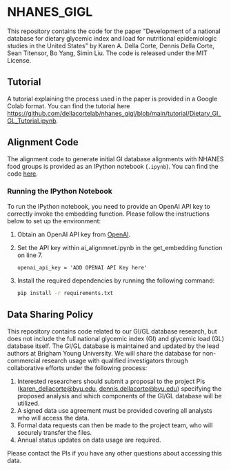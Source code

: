 # NHANES_GIGL

This repository contains the code for the paper "Development of a national database for dietary glycemic index and load for nutritional epidemiologic studies in the United States" by Karen A. Della Corte, Dennis Della Corte, Sean Titensor, Bo Yang, Simin Liu. The code is released under the MIT License.

## Tutorial

A tutorial explaining the process used in the paper is provided in a Google Colab format. You can find the tutorial here https://github.com/dellacortelab/nhanes_gigl/blob/main/tutorial/Dietary_GI_GL_Tutorial.ipynb.

## Alignment Code

The alignment code to generate initial GI database alignments with NHANES food groups is provided as an IPython notebook (`.ipynb`). You can find the code [here](link-to-alignment-code).

### Running the IPython Notebook

To run the IPython notebook, you need to provide an OpenAI API key to correctly invoke the embedding function. Please follow the instructions below to set up the environment:

1. Obtain an OpenAI API key from [OpenAI](https://openai.com).
2. Set the API key within ai_alignmnet.ipynb in the get_embedding function on line 7.

    ```
    openai_api_key = 'ADD OPENAI API Key here'
    ```

3. Install the required dependencies by running the following command:

    ```bash
    pip install -r requirements.txt
    ```

## Data Sharing Policy
This repository contains code related to our GI/GL database research, but does not include the full national glycemic index (GI) and glycemic load (GL) database itself. The GI/GL database is maintained and updated by the lead authors at Brigham Young University. We will share the database for non-commercial research usage with qualified investigators through collaborative efforts under the following process:

1. Interested researchers should submit a proposal to the project PIs (karen_dellacorte@byu.edu, dennis.dellacorte@byu.edu) specifying the proposed analysis and which components of the GI/GL database will be utilized.
2. A signed data use agreement must be provided covering all analysts who will access the data.
3. Formal data requests can then be made to the project team, who will securely transfer the files.
4. Annual status updates on data usage are required.

Please contact the PIs if you have any other questions about accessing this data.
